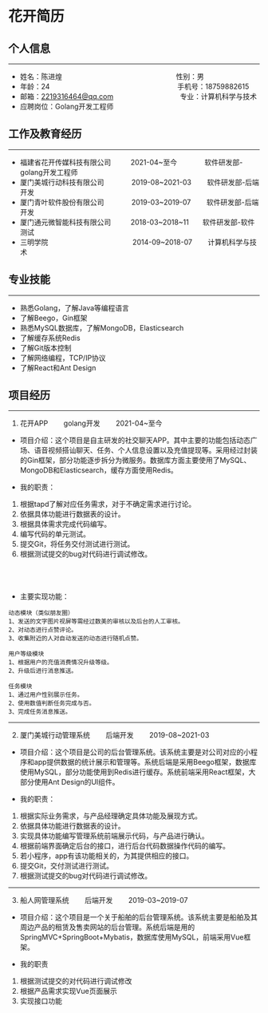 # 花开简历

<!--more-->
## 个人信息
---
- 姓名：陈进煌
&nbsp;&nbsp;&nbsp;&nbsp;&nbsp;&nbsp;&nbsp;&nbsp;&nbsp;&nbsp;&nbsp;&nbsp;&nbsp;&nbsp;&nbsp;&nbsp;&nbsp;&nbsp;&nbsp;&nbsp;&nbsp;&nbsp;&nbsp;&nbsp;&nbsp;&nbsp;&nbsp;&nbsp;&nbsp;&nbsp;&nbsp;&nbsp;&nbsp;&nbsp;&nbsp;&nbsp;&nbsp;&nbsp;&nbsp;&nbsp;&nbsp;&nbsp;&nbsp;&nbsp;&nbsp;&nbsp;&nbsp;&nbsp;&nbsp;&nbsp;&nbsp;&nbsp;&nbsp;&nbsp;&nbsp;&nbsp;
性别：男
- 年龄：24
&nbsp;&nbsp;&nbsp;&nbsp;&nbsp;&nbsp;&nbsp;&nbsp;&nbsp;&nbsp;&nbsp;&nbsp;&nbsp;&nbsp;&nbsp;&nbsp;&nbsp;&nbsp;&nbsp;&nbsp;&nbsp;&nbsp;&nbsp;&nbsp;&nbsp;&nbsp;&nbsp;&nbsp;&nbsp;&nbsp;&nbsp;&nbsp;&nbsp;&nbsp;&nbsp;&nbsp;&nbsp;&nbsp;&nbsp;&nbsp;&nbsp;&nbsp;&nbsp;&nbsp;&nbsp;&nbsp;&nbsp;&nbsp;&nbsp;&nbsp;&nbsp;&nbsp;&nbsp;&nbsp;&nbsp;&nbsp;&nbsp;&nbsp;&nbsp;&nbsp;&nbsp;&nbsp;&nbsp;
手机号：18759882615
- 邮箱：2219316464@qq.com
&nbsp;&nbsp;&nbsp;&nbsp;&nbsp;&nbsp;&nbsp;&nbsp;&nbsp;&nbsp;&nbsp;&nbsp;&nbsp;&nbsp;&nbsp;&nbsp;&nbsp;&nbsp;&nbsp;&nbsp;&nbsp;&nbsp;&nbsp;&nbsp;&nbsp;&nbsp;&nbsp;&nbsp;&nbsp;&nbsp;&nbsp;&nbsp;
专业：计算机科学与技术
- 应聘岗位：Golang开发工程师
## 工作及教育经历
---
- 福建省花开传媒科技有限公司
&nbsp;&nbsp;&nbsp;&nbsp;&nbsp;&nbsp;&nbsp;&nbsp;
2021-04~至今
&nbsp;&nbsp;&nbsp;&nbsp;&nbsp;&nbsp;&nbsp;&nbsp;&nbsp;&nbsp;&nbsp;&nbsp;
软件研发部-golang开发工程师
- 厦门美城行动科技有限公司
&nbsp;&nbsp;&nbsp;&nbsp;&nbsp;&nbsp;&nbsp;&nbsp;&nbsp;&nbsp;&nbsp;&nbsp;
2019-08~2021-03
&nbsp;&nbsp;&nbsp;&nbsp;&nbsp;&nbsp;
软件研发部-后端开发
- 厦门青叶软件股份有限公司
&nbsp;&nbsp;&nbsp;&nbsp;&nbsp;&nbsp;&nbsp;&nbsp;&nbsp;&nbsp;&nbsp;&nbsp;
2019-03~2019-07
&nbsp;&nbsp;&nbsp;&nbsp;&nbsp;&nbsp;
软件研发部-后端开发
- 厦门通元微智能科技有限公司
&nbsp;&nbsp;&nbsp;&nbsp;&nbsp;&nbsp;&nbsp;&nbsp;
2018-03~2018~11
&nbsp;&nbsp;&nbsp;&nbsp;&nbsp;
软件研发部-软件测试
- 三明学院
&nbsp;&nbsp;&nbsp;&nbsp;&nbsp;&nbsp;&nbsp;&nbsp;&nbsp;&nbsp;&nbsp;&nbsp;&nbsp;&nbsp;&nbsp;&nbsp;&nbsp;&nbsp;&nbsp;&nbsp;&nbsp;&nbsp;&nbsp;&nbsp;&nbsp;&nbsp;&nbsp;&nbsp;&nbsp;&nbsp;&nbsp;&nbsp;&nbsp;&nbsp;&nbsp;&nbsp;&nbsp;&nbsp;&nbsp;&nbsp;&nbsp;
2014-09~2018-07
&nbsp;&nbsp;&nbsp;&nbsp;&nbsp;&nbsp;
计算机科学与技术
## 专业技能
---
- 熟悉Golang，了解Java等编程语言
- 了解Beego，Gin框架
- 熟悉MySQL数据库，了解MongoDB，Elasticsearch
- 了解缓存系统Redis
- 了解Git版本控制
- 了解网络编程，TCP/IP协议
- 了解React和Ant Design
## 项目经历
---
1. 花开APP
&nbsp;&nbsp;&nbsp;&nbsp;&nbsp;&nbsp;
golang开发
&nbsp;&nbsp;&nbsp;&nbsp;&nbsp;&nbsp;
2021-04~至今
- 项目介绍：这个项目是自主研发的社交聊天APP。其中主要的功能包括动态广场、语音视频搭讪聊天、任务、个人信息设置以及充值提现等。采用经过封装的Gin框架，部分功能逐步拆分为微服务。数据库方面主要使用了MySQL、MongoDB和Elasticsearch，缓存方面使用Redis。

- 我的职责：
1. 根据tapd了解对应任务需求，对于不确定需求进行讨论。
2. 依据具体功能进行数据表的设计。
3. 根据具体需求完成代码编写。
4. 编写代码的单元测试。
5. 提交Git，将任务交付测试进行测试。
6. 根据测试提交的bug对代码进行调试修改。
<br/><br/><br/><br/>

- 主要实现功能：
```
动态模块（类似朋友圈）
1、发送的文字图片视屏等需经过数美的审核以及后台的人工审核。
2、对动态进行点赞评论。 
3、收集附近的人对自动发送的动态进行随机点赞。

用户等级模块
1、根据用户的充值消费情况升级等级。
2、升级后进行消息推送。

任务模块
1、通过用户性别展示任务。
2、使用数值判断任务完成与否。
3、完成任务消息推送。
```
---
2. 厦门美城行动管理系统
&nbsp;&nbsp;&nbsp;&nbsp;&nbsp;&nbsp;
后端开发
&nbsp;&nbsp;&nbsp;&nbsp;&nbsp;&nbsp;
2019-08~2021-03
- 项目介绍：这个项目是公司的后台管理系统。该系统主要是对公司对应的小程序和app提供数据的统计展示和管理等。系统后端是采用Beego框架，数据库使用MySQL，部分功能使用到Redis进行缓存。系统前端采用React框架，大部分使用Ant Design的UI组件。

- 我的职责：
1. 根据实际业务需求，与产品经理确定具体功能及展现方式。
2. 依据具体功能进行数据表的设计。
3. 实现具体功能编写管理系统前端展示代码，与产品进行确认。
4. 根据前端界面确定后台的接口，进行后台代码数据操作代码的编写。
5. 若小程序，app有该功能相关的，为其提供相应的接口。
6. 提交Git，交付测试进行测试。
7. 根据测试提交的bug对代码进行调试修改。
---
3. 船人网管理系统
&nbsp;&nbsp;&nbsp;&nbsp;&nbsp;&nbsp;
后端开发
&nbsp;&nbsp;&nbsp;&nbsp;&nbsp;&nbsp;
2019-03~2019-07
- 项目介绍：这个项目是一个关于船舶的后台管理系统。该系统主要是船舶及其周边产品的租赁及售卖网站的后台管理。系统后端是用的SpringMVC+SpringBoot+Mybatis，数据库使用MySQL，前端采用Vue框架。

- 我的职责
1. 根据测试提交的对代码进行调试修改
2. 根据产品需求实现Vue页面展示
3. 实现接口功能
